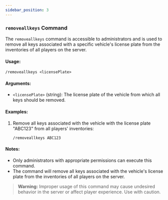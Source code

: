 ```yaml
---
sidebar_position: 3
---
```


### `removeallkeys` Command

The `removeallkeys` command is accessible to administrators and is used to remove all keys associated with a specific vehicle's license plate from the inventories of all players on the server.

#### Usage:

```
/removeallkeys <licensePlate>
```

#### Arguments:

- `<licensePlate>` (string): The license plate of the vehicle from which all keys should be removed.

#### Examples:

1. Remove all keys associated with the vehicle with the license plate "ABC123" from all players' inventories:
   ```
   /removeallkeys ABC123
   ```

#### Notes:

- Only administrators with appropriate permissions can execute this command.
- The command will remove all keys associated with the vehicle's license plate from the inventories of all players on the server.

> **Warning:** Improper usage of this command may cause undesired behavior in the server or affect player experience. Use with caution.